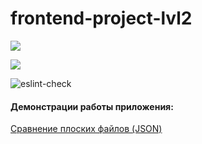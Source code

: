 # frontend-project-lvl2

<a href="https://codeclimate.com/github/TIBET7/frontend-project-lvl2/maintainability"><img src="https://api.codeclimate.com/v1/badges/6b88f2e2c9f936e71826/maintainability" /></a>

<a href="https://codeclimate.com/github/TIBET7/frontend-project-lvl2/test_coverage"><img src="https://api.codeclimate.com/v1/badges/6b88f2e2c9f936e71826/test_coverage" /></a>

![eslint-check](https://github.com/TIBET7/frontend-project-lvl2/workflows/eslint-check/badge.svg)

#### Демонстрации работы приложения:

<a href = https://asciinema.org/a/7K9qyeIlZYMF8SWvTJVwvKbuR>Сравнение плоских файлов (JSON)</a>

